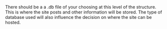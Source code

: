 There should be a a .db file of your choosing at this level of the structure. This is where the site posts and other information will be stored. The type of database used will also influence the decision on where the site can be hosted.
